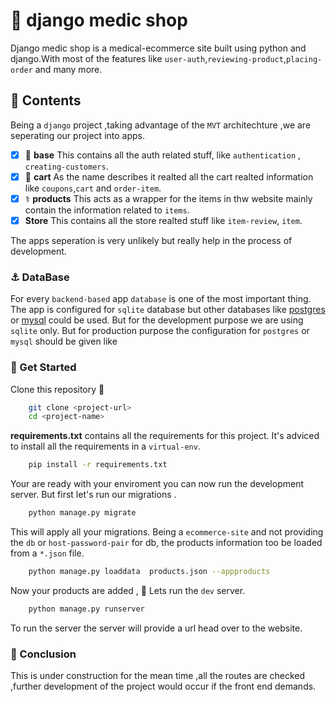 # :pill: django medic shop

Django medic shop is a medical-ecommerce site built using python and django.With most of the features like `user-auth`,`reviewing-product`,`placing-order` and many more.

## :bookmark_tabs: Contents

Being a `django` project ,taking advantage of the `MVT` architechture ,we are seperating our project into apps.

- [x] 👮 **base**
      This contains all the auth related stuff, like `authentication` , `creating-customers`.
- [x] 🛒 **cart**
      As the name describes it realted all the cart realted information like `coupons`,`cart` and `order-item`.
- [x] ⚕️ **products**
      This acts as a wrapper for the items in thw website mainly contain the information related to `items`.
- [x] **Store**
      This contains all the store realted stuff like `item-review`, `item`.

The apps seperation is very unlikely but really help in the process of development.

### :anchor: DataBase

For every `backend-based` app `database` is one of the most important thing. The app is configured for `sqlite` database but other databases like [postgres]("https://www.postgresql.org/") or [mysql]("https://www.mysql.com/") could be used. But for the development purpose we are using `sqlite` only. But for production purpose the configuration for `postgres` or `mysql` should be given like

### 🏇 Get Started

Clone this repository 🔂

```bash
    git clone <project-url>
    cd <project-name>
```

**requirements.txt** contains all the requirements for this project. It's adviced to install all the requirements in a `virtual-env`.

```bash
    pip install -r requirements.txt
```

Your are ready with your enviroment you can now run the development server. But first let's run our migrations .

```bash
    python manage.py migrate
```

This will apply all your migrations.
Being a `ecommerce-site` and not providing the `db` or `host-password-pair` for db, the products information too be loaded from a `*.json` file.

```bash
    python manage.py loaddata  products.json --appproducts
```

Now your products are added , 🚀 Lets run the `dev` server.

```bash
    python manage.py runserver
```

To run the server the server will provide a url head over to the website.

### 🧱 Conclusion

This is under construction for the mean time ,all the routes are checked ,further development of the project would occur if the front end demands.
